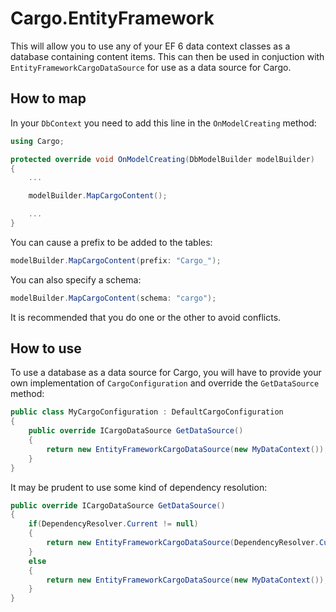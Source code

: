 ﻿# Cargo.EntityFramework

This will allow you to use any of your EF 6 data context classes as a
database containing content items. This can then be used in conjuction with
`EntityFrameworkCargoDataSource` for use as a data source for Cargo.

## How to map

In your `DbContext` you need to add this line in the `OnModelCreating` method:

```C#
using Cargo;

protected override void OnModelCreating(DbModelBuilder modelBuilder)
{
    ...

    modelBuilder.MapCargoContent();

    ...
}
```

You can cause a prefix to be added to the tables:

```C#
modelBuilder.MapCargoContent(prefix: "Cargo_");
```

You can also specify a schema:

```C#
modelBuilder.MapCargoContent(schema: "cargo");
```

It is recommended that you do one or the other to avoid conflicts.

## How to use

To use a database as a data source for Cargo, you will have
to provide your own implementation of `CargoConfiguration` and
override the `GetDataSource` method:

```C#
public class MyCargoConfiguration : DefaultCargoConfiguration
{
    public override ICargoDataSource GetDataSource()
    {
        return new EntityFrameworkCargoDataSource(new MyDataContext());
    }
}
```

It may be prudent to use some kind of dependency resolution:

```C#
public override ICargoDataSource GetDataSource()
{
    if(DependencyResolver.Current != null)
    {
        return new EntityFrameworkCargoDataSource(DependencyResolver.Current.GetService<MyDataContext>());
    }
    else
    {
        return new EntityFrameworkCargoDataSource(new MyDataContext());
    }
}
```
